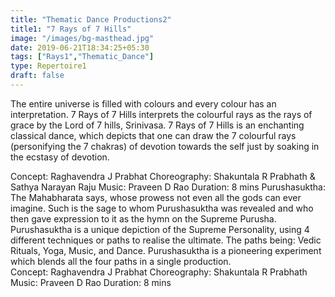 ```yaml
---
title: "Thematic Dance Productions2"
title1: "7 Rays of 7 Hills"
image: "/images/bg-masthead.jpg"
date: 2019-06-21T18:34:25+05:30
tags: ["Rays1","Thematic_Dance"]
type: Repertoire1
draft: false
---
```


The entire universe is filled with colours and every colour has an interpretation. 7 Rays of 7 Hills interprets the colourful rays as the rays of grace by the Lord of 7 hills, Srinivasa.
7 Rays of 7 Hills is an enchanting classical dance, which depicts that one can draw the 7 colourful rays (personifying the 7 chakras) of devotion towards the self just by soaking in the ecstasy of devotion.

Concept: Raghavendra J Prabhat
Choreography: Shakuntala R Prabhath & Sathya Narayan Raju
Music: Praveen D Rao
Duration: 8 mins
Purushasuktha:
The Mahabharata says, whose prowess not even all the gods can ever imagine. Such is the sage to whom Purushasuktha was revealed and who then gave expression to it as the hymn on the Supreme Purusha. 
Purushasuktha is a unique depiction of the Supreme Personality, using 4 different techniques or paths to realise the ultimate. The paths being: Vedic Rituals, Yoga, Music, and Dance. 
Purushasuktha is a pioneering experiment which blends all the four paths in a single production.  
Concept: Raghavendra J Prabhat
Choreography: Shakuntala R Prabhath 
Music: Praveen D Rao
Duration: 8 mins
